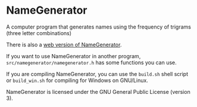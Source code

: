 # NameGenerator
A computer program that generates names using the frequency of trigrams (three letter combinations)

There is also a [web version of NameGenerator](http://pommicket.com/pommicket/NameGenerator.html).

If you want to use NameGenerator in another program, `src/namegenerator/namegenerator.h` has some functions you can use. 

If you are compiling NameGenerator, you can use the `build.sh` shell script or `build_win.sh` for compiling for Windows on GNU/Linux.

NameGenerator is licensed under the GNU General Public License (version 3).